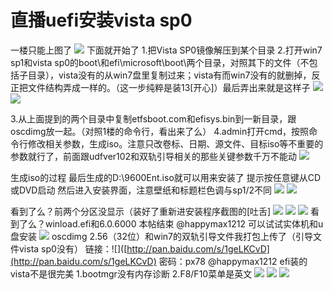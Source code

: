 # 直播uefi安装vista sp0

一楼只能上图了 ![](https://wvbarchive.s3-ap-northeast-1.amazonaws.com/4971421332/70ba421e95cad1c8bec63887763e6709c83d5102.jpg) 下面就开始了 1.把Vista SP0镜像解压到某个目录 2.打开win7 sp1和vista sp0的boot\和efi\microsoft\boot\两个目录，对照其下的文件（不包括子目录），vista没有的从win7盘里复制过来；vista有而win7没有的就删掉，反正把文件结构弄成一样的。（这一步纯粹是装13\[开心\]）最后弄出来就是这样子 ![](https://wvbarchive.s3-ap-northeast-1.amazonaws.com/4971421332/e3381bd88d1001e9e023d2afb10e7bec55e7976d.jpg) ![](https://wvbarchive.s3-ap-northeast-1.amazonaws.com/4971421332/fa55aa10728b47109ac93d6ccacec3fdfe0323a5.jpg)

3.从上面提到的两个目录中复制etfsboot.com和efisys.bin到一新目录，跟oscdimg放一起。（对照1楼的命令行，看出来了么） 4.admin打开cmd，按照命令行修改相关参数，生成iso。注意只改卷标、日期、源文件、目标iso等不重要的参数就行了，前面跟udfver102和双轨引导相关的那些关键参数千万不能动 ![](https://wvbarchive.s3-ap-northeast-1.amazonaws.com/4971421332/7a075d86e950352a7f56e7a85a43fbf2b3118b55.jpg)

生成iso的过程 最后生成的D:\9600Ent.iso就可以用来安装了 提示按任意键从CD或DVD启动 然后进入安装界面，注意壁纸和标题栏色调与sp1/2不同 ![](https://wvbarchive.s3-ap-northeast-1.amazonaws.com/4971421332/90566bf531adcbefbae5b3a6a5af2edda1cc9fb7.jpg) ![](https://wvbarchive.s3-ap-northeast-1.amazonaws.com/4971421332/990db02b6059252d7eb2d0a43d9b033b59b5b9db.jpg)

看到了么？前两个分区没显示（装好了重新进安装程序截图的\[吐舌\] ![](https://wvbarchive.s3-ap-northeast-1.amazonaws.com/4971421332/d8d6150f0cf3d7cae23af3d6fb1fbe096963a9bc.jpg) ![](https://wvbarchive.s3-ap-northeast-1.amazonaws.com/4971421332/0cfc09071d950a7b7b91826403d162d9f0d3c9e4.jpg) ![](https://wvbarchive.s3-ap-northeast-1.amazonaws.com/4971421332/01c0f00b304e251f9a8f2858ae86c9177e3e530f.jpg) 看到了么？winload.efi和6.0.6000 本帖结束 @happymax1212 可以试试实体机和u盘安装 ![](https://wvbarchive.s3-ap-northeast-1.amazonaws.com/4971421332/b7f7f68ea0ec08fad752dd0750ee3d6d54fbda32.jpg) oscdimg 2.56（32位）和win7的双轨引导文件我打包上传了（引导文件vista sp0没有） 链接：!\[\]\([http://pan.baidu.com/s/1geLKCvD](http://pan.baidu.com/s/1geLKCvD) 密码：px78 @happymax1212 efi装的vista不是很完美 1.bootmgr没有内存诊断 2.F8/F10菜单是英文 ![](https://wvbarchive.s3-ap-northeast-1.amazonaws.com/4971421332/bd0ec850f3deb48f5c8d877ff91f3a292ff578a4.jpg) ![](https://wvbarchive.s3-ap-northeast-1.amazonaws.com/4971421332/8be72e550923dd54b62181c9d809b3de9d824832.jpg) ![](https://wvbarchive.s3-ap-northeast-1.amazonaws.com/4971421332/8eeffa17fdfaaf513d07a71e855494eef21f7aa4.jpg)

